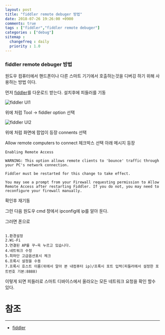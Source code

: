 ```yaml
---
layout: post
title: "fiddler remote debuger 방법"
date: 2018-07-26 19:26:00 +0900
comments: true
tags : ["fiddler","fiddler remote debuger"]
categories : ["debug"]
sitemap :
  changefreq : daily
  priority : 1.0
---
```


### fiddler remote debuger 방법

원도우 컴퓨터에서 핸드폰이나 다른 스마트 기기에서 호출하는것을 디버깅 하기 위해 사용하는 방법 이다.

먼저 [fiddler](https://www.telerik.com/fiddler)를 다운로드 받는다. 설치후에 피들러를 기동


![fiddler UI1](https://sejoung.github.io/images/2018_07_50_01.jpg)

위에 처럼 Tool -> fiddler option 선택


![fiddler UI2](https://sejoung.github.io/images/2018_07_50_02.jpg)

위에 처럼 화면에 팝업이 등장 connents 선택 

Allow remote computers to connect 체크박스 선택 아래 메시지 등장

```
Enabling Remote Access

WARNING: This option allows remote clients to 'bounce' traffic through your PC's network connection.

Fiddler must be restarted for this change to take effect.

You may see a prompt from your Firewall requesting permission to Allow Remote Access after restarting Fiddler. If you do not, you may need to reconfigure your firewall manually.

```

확인후 재기동

그런 다음 원도우 cmd 창에서 ipconfig에 ip를 알아 둔다.

그러면 폰으로 

```

1.환경설정
2.Wi-Fi
3.연결된 AP를 꾸~욱 누르고 있습니다.
4.네트워크 수정 
5.최하단 고급옵션표시 체크
6.프록시 설정을 수동
7.프록시 호스트 이름(위에서 알아 본 내컴퓨터 ip)/프록시 포트 입력(피들러에서 설정한 포트번호 기본:8888)

```

이렇게 되면 피들러로 스마트 디바이스에서 올라오는 모든 네트워크 요청을 확인 할수 있다.

# 참조 
-----
* [fiddler](https://www.telerik.com/fiddler)
